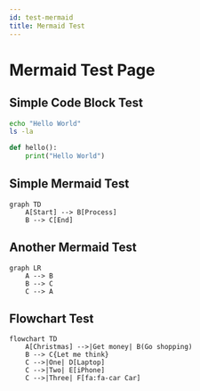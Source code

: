 ```yaml
---
id: test-mermaid
title: Mermaid Test
---
```


# Mermaid Test Page

## Simple Code Block Test

```bash
echo "Hello World"
ls -la
```

```python
def hello():
    print("Hello World")
```

## Simple Mermaid Test

```mermaid
graph TD
    A[Start] --> B[Process]
    B --> C[End]
```

## Another Mermaid Test

```mermaid
graph LR
    A --> B
    B --> C
    C --> A
```

## Flowchart Test

```mermaid
flowchart TD
    A[Christmas] -->|Get money| B(Go shopping)
    B --> C{Let me think}
    C -->|One| D[Laptop]
    C -->|Two| E[iPhone]
    C -->|Three| F[fa:fa-car Car]
``` 